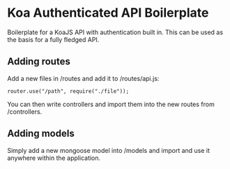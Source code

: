 # Koa Authenticated API Boilerplate
Boilerplate for a KoaJS API with authentication built in. This can be used as the basis for a fully fledged API.

## Adding routes
Add a new files in /routes and add it to /routes/api.js:
```
router.use("/path", require("./file"));
```
You can then write controllers and import them into the new routes from /controllers.

## Adding models
Simply add a new mongoose model into /models and import and use it anywhere within the application.